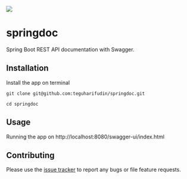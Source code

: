 ![](https://www.teguharief.com/img/teguh-arief.png)

# springdoc

Spring Boot REST API documentation with Swagger.

## Installation

Install the app on terminal

```
git clone git@github.com:teguharifudin/springdoc.git
```
```
cd springdoc
```

## Usage

Running the app on http://localhost:8080/swagger-ui/index.html

## Contributing

Please use the [issue tracker](https://github.com/teguharifudin/springdoc/issues) to report any bugs or file feature requests.
